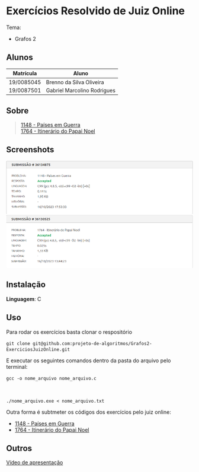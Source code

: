 # Exercícios Resolvido de Juiz Online

Tema:

- Grafos 2

## Alunos

| Matrícula  | Aluno                       |
| ---------- | --------------------------- |
| 19/0085045 | Brenno da Silva Oliveira    |
| 19/0087501 | Gabriel Marcolino Rodrigues |

## Sobre

> [1148 - Países em Guerra](https://www.beecrowd.com.br/repository/UOJ_1148.html)<br>
> [1764 - Itinerário do Papai Noel](https://www.beecrowd.com.br/repository/UOJ_1764.html)

## Screenshots

![1148 - Países em Guerra](1148/1148.png)
![1764 - Itinerário do Papai Noel](1764/1764.png)

## Instalação

**Linguagem**: C

## Uso

Para rodar os exercícios basta clonar o respositório 

    git clone git@github.com:projeto-de-algoritmos/Grafos2-ExerciciosJuizOnline.git 

E executar os seguintes comandos dentro da pasta do arquivo pelo terminal:

    gcc -o nome_arquivo nome_arquivo.c

<br>

    ./nome_arquivo.exe < nome_arquivo.txt

Outra forma é subtmeter os códigos dos exercícios pelo juiz online:

- [1148 - Países em Guerra](https://www.beecrowd.com.br/judge/pt/problems/view/1148)
- [1764 - Itinerário do Papai Noel](https://www.beecrowd.com.br/judge/pt/problems/view/1764)

## Outros

[Vídeo de apresentação]()
